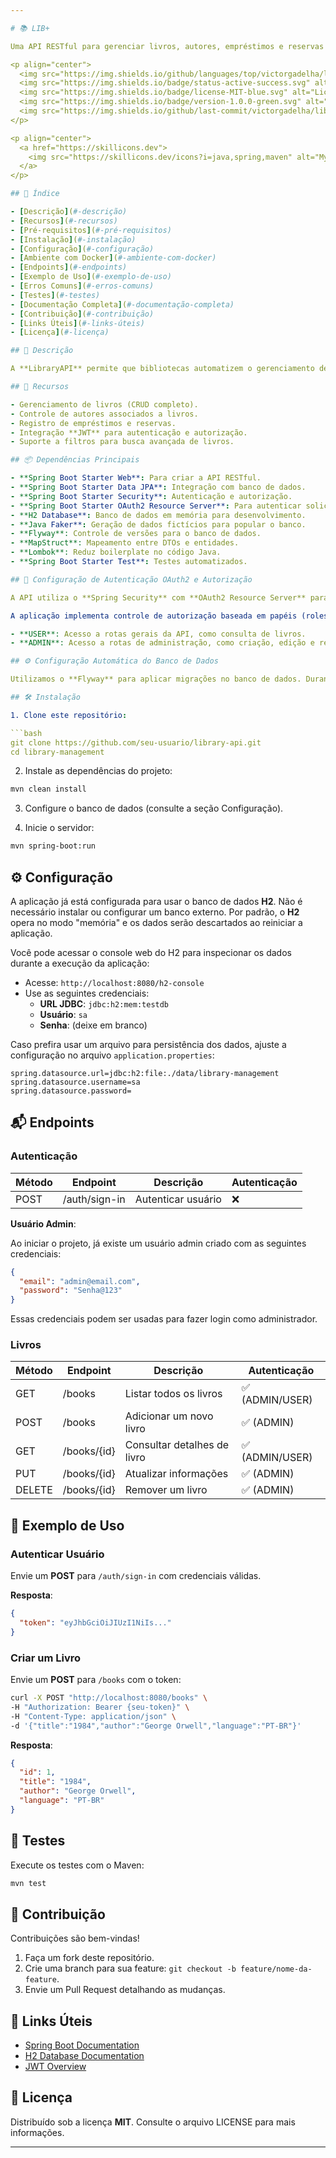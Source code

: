```yaml
---

# 📚 LIB+

Uma API RESTful para gerenciar livros, autores, empréstimos e reservas em uma biblioteca.

<p align="center"> 
  <img src="https://img.shields.io/github/languages/top/victorgadelha/library-management" alt="GitHub top language"> 
  <img src="https://img.shields.io/badge/status-active-success.svg" alt="Status"> 
  <img src="https://img.shields.io/badge/license-MIT-blue.svg" alt="License"> 
  <img src="https://img.shields.io/badge/version-1.0.0-green.svg" alt="Version"> 
  <img src="https://img.shields.io/github/last-commit/victorgadelha/library-management" alt="GitHub last commit"> 
</p> 

<p align="center"> 
  <a href="https://skillicons.dev"> 
    <img src="https://skillicons.dev/icons?i=java,spring,maven" alt="My Skills"> 
  </a> 
</p>

## 🧾 Índice

- [Descrição](#-descrição)
- [Recursos](#-recursos)
- [Pré-requisitos](#-pré-requisitos)
- [Instalação](#-instalação)
- [Configuração](#-configuração)
- [Ambiente com Docker](#-ambiente-com-docker)
- [Endpoints](#-endpoints)
- [Exemplo de Uso](#-exemplo-de-uso)
- [Erros Comuns](#-erros-comuns)
- [Testes](#-testes)
- [Documentação Completa](#-documentação-completa)
- [Contribuição](#-contribuição)
- [Links Úteis](#-links-úteis)
- [Licença](#-licença)

## 📜 Descrição

A **LibraryAPI** permite que bibliotecas automatizem o gerenciamento de seu acervo de livros, controle de empréstimos e reservas. Construída usando **Spring Boot** e **H2**, a API foi projetada para ser escalável, segura e fácil de integrar.

## 🌟 Recursos

- Gerenciamento de livros (CRUD completo).
- Controle de autores associados a livros.
- Registro de empréstimos e reservas.
- Integração **JWT** para autenticação e autorização.
- Suporte a filtros para busca avançada de livros.

## 📦 Dependências Principais

- **Spring Boot Starter Web**: Para criar a API RESTful.
- **Spring Boot Starter Data JPA**: Integração com banco de dados.
- **Spring Boot Starter Security**: Autenticação e autorização.
- **Spring Boot Starter OAuth2 Resource Server**: Para autenticar solicitações protegidas com tokens JWT.
- **H2 Database**: Banco de dados em memória para desenvolvimento.
- **Java Faker**: Geração de dados fictícios para popular o banco.
- **Flyway**: Controle de versões para o banco de dados.
- **MapStruct**: Mapeamento entre DTOs e entidades.
- **Lombok**: Reduz boilerplate no código Java.
- **Spring Boot Starter Test**: Testes automatizados.

## 🔐 Configuração de Autenticação OAuth2 e Autorização

A API utiliza o **Spring Security** com **OAuth2 Resource Server** para proteger as rotas. Os tokens de acesso são baseados no padrão **JWT** (JSON Web Token) e a verificação do token é feita utilizando chaves pública e privada.

A aplicação implementa controle de autorização baseada em papéis (roles), com dois papéis principais:

- **USER**: Acesso a rotas gerais da API, como consulta de livros.
- **ADMIN**: Acesso a rotas de administração, como criação, edição e remoção de livros.

## ⚙️ Configuração Automática do Banco de Dados

Utilizamos o **Flyway** para aplicar migrações no banco de dados. Durante o desenvolvimento, o banco é populado automaticamente com dados fictícios usando o **Java Faker**.

## 🛠️ Instalação

1. Clone este repositório:

```bash
git clone https://github.com/seu-usuario/library-api.git
cd library-management
```

2. Instale as dependências do projeto:

```bash
mvn clean install
```

3. Configure o banco de dados (consulte a seção Configuração).

4. Inicie o servidor:

```bash
mvn spring-boot:run
```

## ⚙️ Configuração

A aplicação já está configurada para usar o banco de dados **H2**. Não é necessário instalar ou configurar um banco externo. Por padrão, o **H2** opera no modo "memória" e os dados serão descartados ao reiniciar a aplicação.

Você pode acessar o console web do H2 para inspecionar os dados durante a execução da aplicação:

- Acesse: `http://localhost:8080/h2-console`
- Use as seguintes credenciais:
  - **URL JDBC**: `jdbc:h2:mem:testdb`
  - **Usuário**: `sa`
  - **Senha**: (deixe em branco)

Caso prefira usar um arquivo para persistência dos dados, ajuste a configuração no arquivo `application.properties`:

```properties
spring.datasource.url=jdbc:h2:file:./data/library-management
spring.datasource.username=sa
spring.datasource.password=
```

## 📬 Endpoints

### Autenticação

| Método | Endpoint           | Descrição             | Autenticação |
|--------|--------------------|-----------------------|--------------|
| POST   | /auth/sign-in      | Autenticar usuário    | ❌           |

**Usuário Admin**:

Ao iniciar o projeto, já existe um usuário admin criado com as seguintes credenciais:

```json
{
  "email": "admin@email.com",
  "password": "Senha@123"
}
```

Essas credenciais podem ser usadas para fazer login como administrador.

### Livros

| Método | Endpoint        | Descrição                   | Autenticação     |
|--------|-----------------|-----------------------------|------------------|
| GET    | /books          | Listar todos os livros      | ✅ (ADMIN/USER)  |
| POST   | /books          | Adicionar um novo livro     | ✅ (ADMIN)       |
| GET    | /books/{id}     | Consultar detalhes de livro | ✅ (ADMIN/USER)  |
| PUT    | /books/{id}     | Atualizar informações       | ✅ (ADMIN)       |
| DELETE | /books/{id}     | Remover um livro            | ✅ (ADMIN)       |

## 🚀 Exemplo de Uso

### Autenticar Usuário

Envie um **POST** para `/auth/sign-in` com credenciais válidas.

**Resposta**:

```json
{
  "token": "eyJhbGciOiJIUzI1NiIs..."
}
```

### Criar um Livro

Envie um **POST** para `/books` com o token:

```bash
curl -X POST "http://localhost:8080/books" \
-H "Authorization: Bearer {seu-token}" \
-H "Content-Type: application/json" \
-d '{"title":"1984","author":"George Orwell","language":"PT-BR"}'
```

**Resposta**:

```json
{
  "id": 1,
  "title": "1984",
  "author": "George Orwell",
  "language": "PT-BR"
}
```

## 🧪 Testes

Execute os testes com o Maven:

```bash
mvn test
```

## 🤝 Contribuição

Contribuições são bem-vindas!

1. Faça um fork deste repositório.
2. Crie uma branch para sua feature: `git checkout -b feature/nome-da-feature`.
3. Envie um Pull Request detalhando as mudanças.

## 🔗 Links Úteis

- [Spring Boot Documentation](https://docs.spring.io/spring-boot/docs/current/reference/htmlsingle/)
- [H2 Database Documentation](https://www.h2database.com/html/main.html)
- [JWT Overview](https://jwt.io/introduction/)

## 📄 Licença

Distribuído sob a licença **MIT**. Consulte o arquivo LICENSE para mais informações.

---
```


